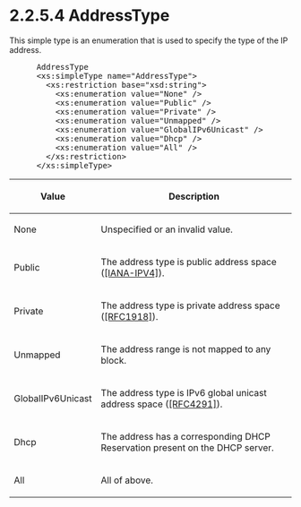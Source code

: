 <html dir="LTR" xmlns:mshelp="http://msdn.microsoft.com/mshelp" xmlns:ddue="http://ddue.schemas.microsoft.com/authoring/2003/5" xmlns:xlink="http://www.w3.org/1999/xlink" xmlns:tool="http://www.microsoft.com/tooltip">
 <body>
 <div id="header">
 <h1 class="heading">2.2.5.4 AddressType</h1>
 </div>
 <div id="mainSection">
 <div id="mainBody">
 <div id="allHistory" class="saveHistory"></div>
 <div id="sectionSection0" class="section" name="collapseableSection">
 

<p>This simple type is an enumeration that is used to specify
the type of the IP address.</p>

<dl>
<dd>
<div><pre> AddressType
 &lt;xs:simpleType name=&quot;AddressType&quot;&gt;
   &lt;xs:restriction base=&quot;xsd:string&quot;&gt;
     &lt;xs:enumeration value=&quot;None&quot; /&gt;
     &lt;xs:enumeration value=&quot;Public&quot; /&gt;
     &lt;xs:enumeration value=&quot;Private&quot; /&gt;
     &lt;xs:enumeration value=&quot;Unmapped&quot; /&gt;
     &lt;xs:enumeration value=&quot;GlobalIPv6Unicast&quot; /&gt;
     &lt;xs:enumeration value=&quot;Dhcp&quot; /&gt;
     &lt;xs:enumeration value=&quot;All&quot; /&gt;
   &lt;/xs:restriction&gt;
 &lt;/xs:simpleType&gt;
</pre></div>
</dd></dl>

<table>
 <thead>
 <tr>
 <th>
 <p>Value</p>
 </th>
 <th>
 <p>Description</p>
 </th>
 </tr>
 </thead>
 <tr>
 <td>
 <p>None</p>
 </td>
 <td>
 <p>Unspecified or an invalid value.</p>
 </td>
 </tr>
 <tr>
 <td>
 <p>Public</p>
 </td>
 <td>
 <p>The address type is public address space (<a href="https://go.microsoft.com/fwlink/?LinkId=234171">[IANA-IPV4]</a>).</p>
 </td>
 </tr>
 <tr>
 <td>
 <p>Private</p>
 </td>
 <td>
 <p>The address type is private address space (<a href="https://go.microsoft.com/fwlink/?LinkId=90298">[RFC1918]</a>).</p>
 </td>
 </tr>
 <tr>
 <td>
 <p>Unmapped</p>
 </td>
 <td>
 <p>The address range is not mapped to any block.</p>
 </td>
 </tr>
 <tr>
 <td>
 <p>GlobalIPv6Unicast</p>
 </td>
 <td>
 <p>The address type is IPv6 global unicast address space
 (<a href="https://go.microsoft.com/fwlink/?LinkId=90464">[RFC4291]</a>).</p>
 </td>
 </tr>
 <tr>
 <td>
 <p>Dhcp</p>
 </td>
 <td>
 <p>The address has a corresponding DHCP Reservation
 present on the DHCP server.</p>
 </td>
 </tr>
 <tr>
 <td>
 <p>All</p>
 </td>
 <td>
 <p>All of above.</p>
 </td>
 </tr>
</table>

<dl>
<dd>
<div><pre>  
</pre></div>
</dd></dl>


 </div>
 </div>
 </div>
 </body>
</html>
